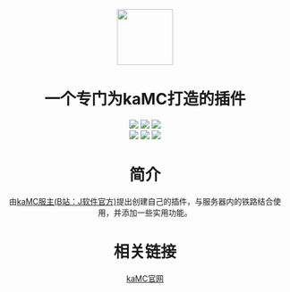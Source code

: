 <div align="center">
  <img width=100 src="https://static.kamc.fun/favicon.ico"></br>
  <h1>一个专门为kaMC打造的插件</h1>
  <img src="https://img.shields.io/github/stars/Drak-God/KaMC_Utility_Plugin.svg">
  <img src="https://img.shields.io/badge/java-JDK_17-orange">
  <img src="https://img.shields.io/badge/server-leaves_1.20.6-brightgreen"></br>
  <img src="https://img.shields.io/badge/QQ群-941070901-cyan">
  <img src="https://img.shields.io/badge/mc-ViaVersion支持版本(默认1.20.6)-green">
  <img src="https://img.shields.io/badge/serverIP-game.kamc.monster-yellow">

# 简介

由<a href="https://space.bilibili.com/3493140145113244?spm_id_from=333.337.0.0">kaMC服主(B站：J软件官方)</a>提出创建自己的插件，与服务器内的铁路结合使用，并添加一些实用功能。

# 相关链接

<a href="https://www.kamc.fun">kaMC官网</a>

</div>
